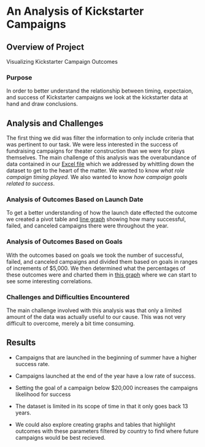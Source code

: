 # An Analysis of Kickstarter Campaigns

## Overview of Project
Visualizing Kickstarter Campaign Outcomes
### Purpose
In order to better understand the relationship between timing, expectaion, and success of Kickstarter campaigns we look at the kickstarter data at hand and draw conclusions.
## Analysis and Challenges
The first thing we did was filter the information to only include criteria that was pertinent to our task. We were less interested in the success of fundraising campaigns for theater construction than we were for plays themselves. The main challenge of this analysis was the overabundance of data  contained in our [Excel file](https://github.com/DanielBergan/kickstarter-analysis/blob/main/Kickstarter_Challenge.xlsx) which we addressed by whittling down the dataset to get to the heart of the matter. We wanted to know *what role campaign timing played*. We also wanted to know *how campaign goals related to success*.
### Analysis of Outcomes Based on Launch Date
To get a better understanding of how the launch date effected the outcome we created a pivot table and [line graph](https://github.com/DanielBergan/kickstarter-analysis/blob/main/Resources/Theater_Outcomes_vs_Launch.png) showing how many successful, failed, and canceled campaigns there were throughout the year.
### Analysis of Outcomes Based on Goals
With the outcomes based on goals we took the number of successful, failed, and canceled campaigns and divided them based on goals in ranges of increments of $5,000. We then determined what the percentages of these outcomes were and charted them in [this graph](https://github.com/DanielBergan/kickstarter-analysis/blob/main/Resources/Outcomes_vs_Goal.png) where we can start to see some interesting correlations.
### Challenges and Difficulties Encountered
The main challenge involved with this analysis was that only a limited amount of the data was actually useful to our cause. This was not very difficult to overcome, merely a bit time consuming.
## Results

- Campaigns that are launched in the beginning of summer have a higher success rate.
- Campaigns launched at the end of the year have a low rate of success.
- Setting the goal of a campaign below $20,000 increases the campaigns likelihood for success

- The dataset is limited in its scope of time in that it only goes back 13 years.

- We could also explore creating graphs and tables that highlight outcomes with these parameters filtered by country to find where future campaigns would be best recieved.
